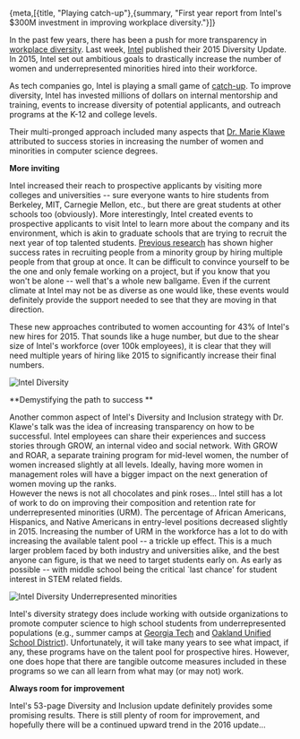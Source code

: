 {meta,[{title, "Playing catch-up"},{summary, "First year report from Intel's $300M investment in improving workplace diversity."}]}

In the past few years, there has been a push for more transparency in [workplace diversity](//opendiversitydata.org/). Last week, [Intel](//www.intel.com/content/www/us/en/diversity/diversity-2015-annual-progress-report.html?wapkw=diversity+report) published their 2015 Diversity Update. In 2015, Intel set out ambitious goals to drastically increase the number of women and underrepresented minorities hired into their workforce. 

As tech companies go, Intel is playing a small game of [catch-up](//www.theverge.com/2015/8/20/9179853/tech-diversity-scorecard-apple-google-microsoft-facebook-intel-twitter-amazon). To improve diversity, Intel has invested millions of dollars on internal mentorship and training, events to increase diversity of potential applicants, and outreach programs at the K-12 and college levels. 

Their multi-pronged approach included many aspects that [Dr. Marie Klawe](//stemation.com/blog/harveymudd.html) attributed to success stories in increasing the number of women and minorities in computer science degrees. 

**More inviting**

Intel increased their reach to prospective applicants by visiting more colleges and universities -- sure everyone wants to hire students from Berkeley, MIT, Carnegie Mellon, etc., but there are great students at other schools too (obviously). More interestingly, Intel created events to prospective applicants to visit Intel to learn more about the company and its environment, which is akin to graduate schools that are trying to recruit the next year of top talented students. [Previous research](//www.amazon.com/Whistling-Vivaldi-Stereotypes-Affect-Issues/dp/0393339726) has shown higher success rates in recruiting people from a minority group by hiring multiple people from that group at once. It can be difficult to convince yourself to be the one and only female working on a project, but if you know that you won't be alone -- well that's a whole new ballgame. Even if the current climate at Intel may not be as diverse as one would like, these events would definitely provide the support needed to see that they are moving in that direction. 

These new approaches contributed to women accounting for 43% of Intel's new hires for 2015. That sounds like a huge number, but due to the shear size of Intel's workforce (over 100k employees), it is clear that they will need multiple years of hiring like 2015 to significantly increase their final numbers. 

![Intel Diversity](/assets/images/IntelDiversity2.png)

**Demystifying the path to success **

Another common aspect of Intel's Diversity and Inclusion strategy with Dr. Klawe's talk was the idea of increasing transparency on how to be successful. Intel employees can share their experiences and success stories through GROW, an internal video and social network. With GROW and ROAR, a separate training program for mid-level women, the number of women increased slightly at all levels. Ideally, having more women in management roles will have a bigger impact on the next generation of women moving up the ranks.   
However the news is not all chocolates and pink roses... Intel still has a lot of work to do on improving their composition and retention rate for underrepresented minorities (URM). The percentage of African Americans, Hispanics, and Native Americans in entry-level positions decreased slightly in 2015. Increasing the number of URM in the workforce has a lot to do with increasing the available talent pool -- a trickle up effect. This is a much larger problem faced by both industry and universities alike, and the best anyone can figure, is that we need to target students early on. As early as possible -- with middle school being the critical `last chance' for student interest in STEM related fields. 

![Intel Diversity Underrepresented minorities](/assets/images/IntelDiversityURM.png)

Intel's diversity strategy does include working with outside organizations to promote computer science to high school students from underrepresented populations (e.g., summer camps at [Georgia Tech](//gatech.edu) and [Oakland Unified School District](//www.ousd.org/site/default.aspx?PageID=1)). Unfortunately, it will take many years to see what impact, if any, these programs have on the talent pool for prospective hires. However, one does hope that there are tangible outcome measures included in these programs so we can all learn from what may (or may not) work. 

**Always room for improvement**

Intel's 53-page Diversity and Inclusion update definitely provides some promising results. There is still plenty of room for improvement, and hopefully there will be a continued upward trend in the 2016 update...
